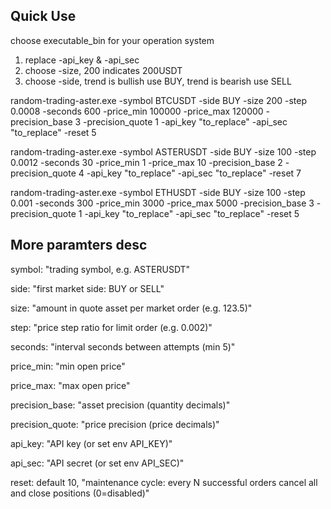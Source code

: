 ## Quick Use
choose executable_bin for your operation system

1. replace -api_key & -api_sec
2. choose -size, 200 indicates 200USDT
3. choose -side, trend is bullish use BUY, trend is bearish use SELL

random-trading-aster.exe -symbol BTCUSDT -side BUY -size 200 -step 0.0008 -seconds 600 -price_min 100000 -price_max 120000 -precision_base 3 -precision_quote 1 -api_key "to_replace" -api_sec "to_replace" -reset 5

random-trading-aster.exe -symbol ASTERUSDT -side BUY -size 100 -step 0.0012 -seconds 30 -price_min 1 -price_max 10 -precision_base 2 -precision_quote 4 -api_key "to_replace" -api_sec "to_replace" -reset 7

random-trading-aster.exe -symbol ETHUSDT -side BUY -size 100 -step 0.001 -seconds 300 -price_min 3000 -price_max 5000 -precision_base 3 -precision_quote 1 -api_key "to_replace" -api_sec "to_replace" -reset 5

## More paramters desc
symbol:  "trading symbol, e.g. ASTERUSDT"

side:    "first market side: BUY or SELL"

size:    "amount in quote asset per market order (e.g. 123.5)"

step:    "price step ratio for limit order (e.g. 0.002)"

seconds: "interval seconds between attempts (min 5)"

price_min:  "min open price"

price_max:  "max open price"

precision_base:  "asset precision (quantity decimals)"

precision_quote: "price precision (price decimals)"

api_key: "API key (or set env API_KEY)"

api_sec: "API secret (or set env API_SEC)"

reset:  default 10, "maintenance cycle: every N successful orders cancel all and close positions (0=disabled)"

